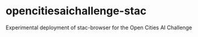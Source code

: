 # opencitiesaichallenge-stac
Experimental deployment of stac-browser for the Open Cities AI Challenge
